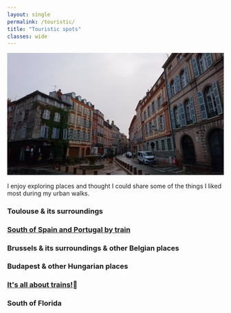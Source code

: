 ```yaml
---
layout: single
permalink: /touristic/
title: "Touristic spots"
classes: wide
---
```


<img src="/assets/images/Toulouse_rainy.jpg" alt="Touristic point"> 

I enjoy exploring places and thought I could share some of the things I liked most during my urban walks.

### Toulouse & its surroundings

### <a href="/touristic/spain/" target="_blank"><b>South of Spain and Portugal by train</b></a><br> 

### Brussels & its surroundings & other Belgian places

<!-- ### [Brussels & its surroundings & other Belgian places](/_pages/_touristic/BXL/) -->

### Budapest & other Hungarian places
<!-- ### [Budapest & other Hungarian places](/_pages/_touristic/buda/) -->

### <a href="/touristic/trains/" target="_blank"><b>It's all about trains!</b></a>:train2:<br> 

### South of Florida

